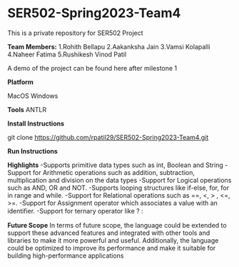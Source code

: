 # SER502-Spring2023-Team4
This is a private repository for SER502 Project

**Team Members:**
1.Rohith Bellapu
2.Aakanksha Jain
3.Vamsi Kolapalli
4.Naheer Fatima
5.Rushikesh Vinod Patil

A demo of the project can be found here after milestone 1

**Platform**

MacOS
Windows

**Tools**
ANTLR

**Install Instructions**

git clone https://github.com/rpatil29/SER502-Spring2023-Team4.git


**Run Instructions**


**Highlights**
-Supports primitive data types such as int, Boolean and String
-Support for Arithmetic operations such as addition, subtraction, multiplication and division on the data types
-Support for Logical operations such as AND, OR and NOT.
-Supports looping structures like if-else, for, for in range and while.
-Support for Relational operations such as ==, <, > , <=, >=.
-Support for Assignment operator which associates a value with an identiﬁer.
-Support for ternary operator like ? :

**Future Scope**
In terms of future scope, the language could be extended to support these advanced features and integrated with 
other tools and libraries to make it more powerful and useful. Additionally, the language could be optimized to improve 
its performance and make it suitable for building high-performance applications

